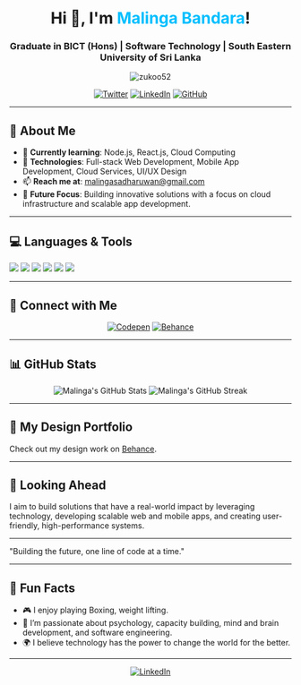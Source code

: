 <head>
  <style>
    @keyframes fadeIn {
      0% {
        opacity: 0;
        transform: translateY(20px);
      }
      100% {
        opacity: 1;
        transform: translateY(0);
      }
    }

    h1, h3, p, img {
      animation: fadeIn 2s ease-out forwards;
    }

    h1 {
      animation-delay: 0.5s;
    }

    h3 {
      animation-delay: 1s;
    }

    p {
      animation-delay: 1.5s;
    }

    img {
      animation-delay: 2s;
    }

    .tech-stack img {
      transition: transform 0.3s ease;
    }

    .tech-stack img:hover {
      transform: scale(1.1);
    }
  </style>
</head>

<body>
  <h1 align="center">
    Hi 👋, I'm <span style="color: #00bfff;">Malinga Bandara</span>!
  </h1>

  <h3 align="center">
    Graduate in BICT (Hons) | Software Technology | South Eastern University of Sri Lanka
  </h3>

  <p align="center">
    <img src="https://komarev.com/ghpvc/?username=zukoo52&label=Profile%20views&color=0e75b6&style=flat" alt="zukoo52" />
  </p>

  <p align="center">
    <a href="https://twitter.com/"><img src="https://img.shields.io/twitter/follow/?logo=twitter&style=for-the-badge" alt="Twitter" /></a>
    <a href="https://www.linkedin.com/in/malinga-bandara-670095145/"><img src="https://img.shields.io/badge/LinkedIn-0e76a8?style=for-the-badge&logo=linkedin" alt="LinkedIn" /></a>
    <a href="https://github.com/zukoo52"><img src="https://img.shields.io/badge/GitHub-0d1117?style=for-the-badge&logo=github" alt="GitHub" /></a>
  </p>

  ---

  <div id="about-me">
    <h2>🚀 About Me</h2>
    <ul>
      <li>🌱 <strong>Currently learning</strong>: Node.js, React.js, Cloud Computing</li>
      <li>💼 <strong>Technologies</strong>: Full-stack Web Development, Mobile App Development, Cloud Services, UI/UX Design</li>
      <li>📫 <strong>Reach me at</strong>: <a href="mailto:malingasadharuwan@gmail.com">malingasadharuwan@gmail.com</a></li>
      <li>🎯 <strong>Future Focus</strong>: Building innovative solutions with a focus on cloud infrastructure and scalable app development.</li>
    </ul>
  </div>

  ---

  <div class="tech-stack">
    <h2>💻 Languages & Tools</h2>
    <p align="left">
      <img src="https://img.shields.io/badge/-Node.js-8cc84b?style=flat&logo=node.js&logoColor=white" />
      <img src="https://img.shields.io/badge/-React.js-61DAFB?style=flat&logo=react&logoColor=black" />
      <img src="https://img.shields.io/badge/-Docker-2496ED?style=flat&logo=docker&logoColor=white" />
      <img src="https://img.shields.io/badge/-JavaScript-F7DF1E?style=flat&logo=javascript&logoColor=black" />
      <img src="https://img.shields.io/badge/-MySQL-F29111?style=flat&logo=mysql&logoColor=white" />
      <img src="https://img.shields.io/badge/-Firebase-FFCA28?style=flat&logo=firebase&logoColor=black" />
    </p>
  </div>

  ---

  <h2>🌟 Connect with Me</h2>
  <p align="center">
    <a href="https://codepen.io/malinga_suko" target="blank"><img src="https://img.shields.io/badge/Codepen-000000?style=for-the-badge&logo=codepen&logoColor=white" alt="Codepen" /></a>
    <a href="https://www.behance.net/malingazuko52" target="blank"><img src="https://img.shields.io/badge/Behance-1769FF?style=for-the-badge&logo=behance&logoColor=white" alt="Behance" /></a>
  </p>

  ---

  <h2>📊 GitHub Stats</h2>
  <p align="center">
    <img src="https://github-readme-stats.vercel.app/api?username=zukoo52&show_icons=true&hide_title=true&hide=prs&count_private=true&theme=radical" alt="Malinga's GitHub Stats" />
    <img src="https://github-readme-streak-stats.herokuapp.com/?user=zukoo52&theme=radical" alt="Malinga's GitHub Streak" />
  </p>

  ---

  <h2>🎨 My Design Portfolio</h2>
  <p>Check out my design work on <a href="https://www.behance.net/malingazuko52" target="blank">Behance</a>.</p>

  ---

  <h2>🔮 Looking Ahead</h2>
  <p>I aim to build solutions that have a real-world impact by leveraging technology, developing scalable web and mobile apps, and creating user-friendly, high-performance systems.</p>

  ---

  <footer>
    <p> "Building the future, one line of code at a time."</p>
  </footer>

  ---

  <h2>💬 Fun Facts</h2>
  <ul>
    <li>🎮 I enjoy playing Boxing, weight lifting.</li>
    <li>🚀 I’m passionate about psychology, capacity building, mind and brain development, and software engineering.</li>
    <li>🌍 I believe technology has the power to change the world for the better.</li>
  </ul>

  ---

  <p align="center">
    <a href="https://www.linkedin.com/in/malinga-bandara-670095145/">
      <img src="https://img.shields.io/badge/-LinkedIn-0e76a8?style=flat&logo=linkedin&logoColor=white" alt="LinkedIn"/>
    </a>
  </p>

</body>
